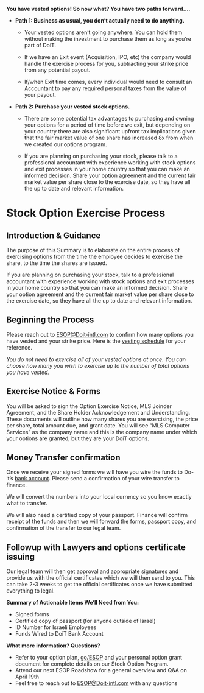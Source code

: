 
**You have vested options! So now what? You have two paths forward….**

* **Path 1: Business as usual, you don’t actually need to do anything.**

  * Your vested options aren’t going anywhere. You can hold them without making the investment to purchase them as long as you’re part of DoiT.

  * If we have an Exit event (Acquisition, IPO, etc) the company would handle the exercise process for you, subtracting your strike price from any potential payout.

  * If/when Exit time comes, every individual would need to consult an Accountant to pay any required personal taxes from the value of your payout.

* **Path 2: Purchase your vested stock options.**

  * There are some potential tax advantages to purchasing and owning your options for a period of time before we exit, but depending on your country there are also significant upfront tax implications given that the fair market value of one share has increased 8x from when we created our options program.

  * If you are planning on purchasing your stock, please talk to a professional accountant with experience working with stock options and exit processes in your home country so that you can make an informed decision.  Share your option agreement and the current fair market value per share close to the exercise date,  so they have all the up to date and relevant information.

# Stock Option Exercise Process

## Introduction & Guidance

The purpose of this Summary is to elaborate on the entire process of exercising options from the time the employee decides to exercise the share, to the time the shares are issued.

If you are planning on purchasing your stock, talk to a professional accountant with experience working with stock options and exit processes in your home country so that you can make an informed decision.  Share your option agreement and the current fair market value per share close to the exercise date,  so they have all the up to date and relevant information.

## Beginning the Process

Please reach out to [ESOP@Doit-intl.com](mailto:ESOP@Doit-intl.com) to confirm how many options you have vested and your strike price. Here is the [vesting schedule](http://go/options-vesting-schedule) for your reference.

_You do not need to exercise all of your vested options at once. You can choose how many you wish to exercise up to the number of total options you have vested._

## Exercise Notice & Forms

You will be asked to sign the Option Exercise Notice, MLS Joinder Agreement, and the Share Holder Acknowledgement and Understanding. These documents will outline how many shares you are exercising, the price per share, total amount due, and grant date.  You will see “MLS Computer Services” as the company name and this is the company name under which your options are granted, but they are your DoiT options.

## Money Transfer confirmation

Once we receive your signed forms we will have you wire the funds to Do-it’s [bank account](http://go/banks). Please send a confirmation of your wire transfer to finance.

We will convert the numbers into your local currency so you know exactly what to transfer.

We will also need a certified copy of your passport. Finance will confirm receipt of the funds and then we will forward the forms, passport copy, and confirmation of the transfer to our legal team.

## Followup with Lawyers and options certificate issuing

Our legal team will then get approval and appropriate signatures and provide us with the official certificates which we will then send to you. This can take 2-3 weeks to get the official certificates once we have submitted everything to legal.

**Summary of Actionable Items We’ll Need from You:**

* Signed forms
* Certified copy of passport (for anyone outside of Israel)
* ID Number for Israeli Employees
* Funds Wired to DoiT Bank Account

**What more information? Questions?**

* Refer to your option plan, [go/ESOP](http://go/ESOP) and your personal option grant document for complete details on our Stock Option Program.
* Attend our next ESOP Roadshow for a general overview and Q&A on April 19th
* Feel free to reach out to [ESOP@Doit-intl.com](mailto:ESOP@Doit-intl.com) with any questions
